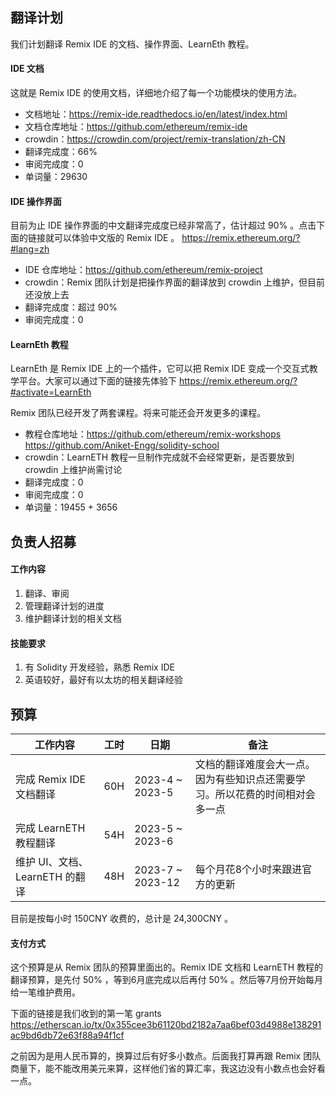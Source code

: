 ## 翻译计划
我们计划翻译 Remix IDE 的文档、操作界面、LearnEth 教程。

#### IDE 文档
这就是 Remix IDE 的使用文档，详细地介绍了每一个功能模块的使用方法。

- 文档地址：https://remix-ide.readthedocs.io/en/latest/index.html
- 文档仓库地址：https://github.com/ethereum/remix-ide
- crowdin：https://crowdin.com/project/remix-translation/zh-CN
- 翻译完成度：66%
- 审阅完成度：0
- 单词量：29630

#### IDE 操作界面
目前为止 IDE 操作界面的中文翻译完成度已经非常高了，估计超过 90% 。点击下面的链接就可以体验中文版的 Remix IDE 。
https://remix.ethereum.org/?#lang=zh

- IDE 仓库地址：https://github.com/ethereum/remix-project
- crowdin：Remix 团队计划是把操作界面的翻译放到 crowdin 上维护，但目前还没放上去
- 翻译完成度：超过 90%
- 审阅完成度：0

#### LearnEth 教程
LearnEth 是 Remix IDE 上的一个插件，它可以把 Remix IDE 变成一个交互式教学平台。大家可以通过下面的链接先体验下
https://remix.ethereum.org/?#activate=LearnEth

Remix 团队已经开发了两套课程。将来可能还会开发更多的课程。

- 教程仓库地址：https://github.com/ethereum/remix-workshops  https://github.com/Aniket-Engg/solidity-school
- crowdin：LearnETH 教程一旦制作完成就不会经常更新，是否要放到 crowdin 上维护尚需讨论
- 翻译完成度：0
- 审阅完成度：0
- 单词量：19455 + 3656

## 负责人招募
#### 工作内容
1. 翻译、审阅
2. 管理翻译计划的进度
3. 维护翻译计划的相关文档

#### 技能要求
1. 有 Solidity 开发经验，熟悉 Remix IDE
2. 英语较好，最好有以太坊的相关翻译经验

## 预算
| 工作内容                        | 工时 | 日期        | 备注                                                         |
| ------------------------------- | ---- | ----------- | ------------------------------------------------------------ |
| 完成 Remix IDE 文档翻译         | 60H  | 2023-4 ~ 2023-5     | 文档的翻译难度会大一点。因为有些知识点还需要学习。所以花费的时间相对会多一点 |
| 完成 LearnETH 教程翻译          | 54H  | 2023-5 ~ 2023-6     |                                                              |
| 维护 UI、文档、 LearnETH 的翻译 | 48H  | 2023-7 ~ 2023-12 | 每个月花8个小时来跟进官方的更新                              |

目前是按每小时 150CNY 收费的，总计是 24,300CNY 。

#### 支付方式
这个预算是从 Remix 团队的预算里面出的。Remix IDE 文档和 LearnETH 教程的翻译预算，是先付 50% ，等到6月底完成以后再付 50% 。然后等7月份开始每月给一笔维护费用。

下面的链接是我们收到的第一笔 grants
https://etherscan.io/tx/0x355cee3b61120bd2182a7aa6bef03d4988e138291ac9bd6db72e63f88a94f1cf

之前因为是用人民币算的，换算过后有好多小数点。后面我打算再跟 Remix 团队商量下，能不能改用美元来算，这样他们省的算汇率，我这边没有小数点也会好看一点。
